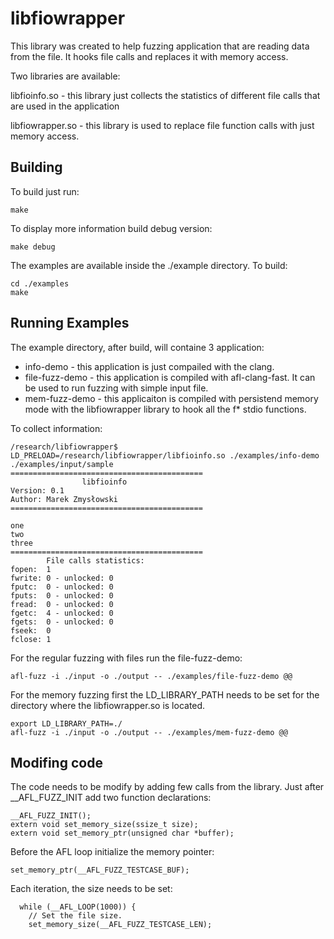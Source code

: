 # libfiowrapper

This library was created to help fuzzing application that are reading data from the file. It hooks file calls and replaces it with memory access.

Two libraries are available:

libfioinfo.so - this library just collects the statistics of different file calls that are used in the application

libfiowrapper.so - this library is used to replace file function calls with just memory access.

## Building
To build just run:
```
make
```

To display more information build debug version:
```
make debug
```

The examples are available inside the ./example directory. To build:
```
cd ./examples
make
```

## Running Examples
The example directory, after build, will containe 3 application:
- info-demo - this application is just compailed with the clang. 
- file-fuzz-demo - this application is compiled with afl-clang-fast. It can be used to run fuzzing with simple input file.
- mem-fuzz-demo - this applicaiton is compiled with persistend memory mode with the libfiowrapper library to hook all the f* stdio functions.

To collect information:
```
/research/libfiowrapper$ LD_PRELOAD=/research/libfiowrapper/libfioinfo.so ./examples/info-demo ./examples/input/sample
===========================================
                libfioinfo
Version: 0.1
Author: Marek Zmysłowski
===========================================

one
two
three
===========================================
        File calls statistics:
fopen:  1
fwrite: 0 - unlocked: 0
fputc:  0 - unlocked: 0
fputs:  0 - unlocked: 0
fread:  0 - unlocked: 0
fgetc:  4 - unlocked: 0
fgets:  0 - unlocked: 0
fseek:  0
fclose: 1

```
For the regular fuzzing with files run the file-fuzz-demo:
```
afl-fuzz -i ./input -o ./output -- ./examples/file-fuzz-demo @@
```

For the memory fuzzing first the LD_LIBRARY_PATH needs to be set for the directory where the libfiowrapper.so is located.
```
export LD_LIBRARY_PATH=./
afl-fuzz -i ./input -o ./output -- ./examples/mem-fuzz-demo @@
```
## Modifing code
The code needs to be modify by adding few calls from the library. Just after __AFL_FUZZ_INIT add two function declarations:
```
__AFL_FUZZ_INIT();
extern void set_memory_size(ssize_t size);
extern void set_memory_ptr(unsigned char *buffer);
```

Before the AFL loop initialize the memory pointer:
```
set_memory_ptr(__AFL_FUZZ_TESTCASE_BUF);
```

Each iteration, the size needs to be set:
```
  while (__AFL_LOOP(1000)) {
    // Set the file size.
    set_memory_size(__AFL_FUZZ_TESTCASE_LEN);
```

